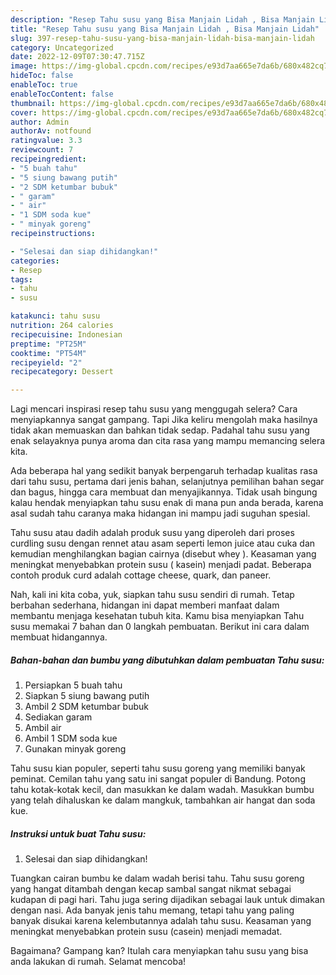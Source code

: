 ```yaml
---
description: "Resep Tahu susu yang Bisa Manjain Lidah , Bisa Manjain Lidah"
title: "Resep Tahu susu yang Bisa Manjain Lidah , Bisa Manjain Lidah"
slug: 397-resep-tahu-susu-yang-bisa-manjain-lidah-bisa-manjain-lidah
category: Uncategorized
date: 2022-12-09T07:30:47.715Z
image: https://img-global.cpcdn.com/recipes/e93d7aa665e7da6b/680x482cq70/tahu-susu-foto-resep-utama.jpg
hideToc: false
enableToc: true
enableTocContent: false
thumbnail: https://img-global.cpcdn.com/recipes/e93d7aa665e7da6b/680x482cq70/tahu-susu-foto-resep-utama.jpg
cover: https://img-global.cpcdn.com/recipes/e93d7aa665e7da6b/680x482cq70/tahu-susu-foto-resep-utama.jpg
author: Admin
authorAv: notfound
ratingvalue: 3.3
reviewcount: 7
recipeingredient:
- "5 buah tahu"
- "5 siung bawang putih"
- "2 SDM ketumbar bubuk"
- " garam"
- " air"
- "1 SDM soda kue"
- " minyak goreng"
recipeinstructions:

- "Selesai dan siap dihidangkan!"
categories:
- Resep
tags:
- tahu
- susu

katakunci: tahu susu 
nutrition: 264 calories
recipecuisine: Indonesian
preptime: "PT25M"
cooktime: "PT54M"
recipeyield: "2"
recipecategory: Dessert

---
```



Lagi mencari inspirasi resep tahu susu yang menggugah selera? Cara menyiapkannya sangat gampang. Tapi Jika keliru mengolah maka hasilnya tidak akan memuaskan dan bahkan tidak sedap. Padahal tahu susu yang enak selayaknya punya aroma dan cita rasa yang mampu memancing selera kita.


Ada beberapa hal yang sedikit banyak berpengaruh terhadap kualitas rasa dari tahu susu, pertama dari jenis bahan, selanjutnya pemilihan bahan segar dan bagus, hingga cara membuat dan menyajikannya. Tidak usah bingung kalau hendak menyiapkan tahu susu enak di mana pun anda berada, karena asal sudah tahu caranya maka hidangan ini mampu jadi suguhan spesial.

Tahu susu atau dadih adalah produk susu yang diperoleh dari proses curdling susu dengan rennet atau asam seperti lemon juice atau cuka dan kemudian menghilangkan bagian cairnya (disebut whey ). Keasaman yang meningkat menyebabkan protein susu ( kasein) menjadi padat. Beberapa contoh produk curd adalah cottage cheese, quark, dan paneer.


Nah, kali ini kita coba, yuk, siapkan tahu susu sendiri di rumah. Tetap berbahan sederhana, hidangan ini dapat memberi manfaat dalam membantu menjaga kesehatan tubuh kita. Kamu bisa menyiapkan Tahu susu memakai 7 bahan dan 0 langkah pembuatan. Berikut ini cara dalam membuat hidangannya.

<!--inarticleads1-->

##### Bahan-bahan dan bumbu yang dibutuhkan dalam pembuatan Tahu susu:

1. Persiapkan 5 buah tahu
1. Siapkan 5 siung bawang putih
1. Ambil 2 SDM ketumbar bubuk
1. Sediakan  garam
1. Ambil  air
1. Ambil 1 SDM soda kue
1. Gunakan  minyak goreng


Tahu susu kian populer, seperti tahu susu goreng yang memiliki banyak peminat. Cemilan tahu yang satu ini sangat populer di Bandung. Potong tahu kotak-kotak kecil, dan masukkan ke dalam wadah. Masukkan bumbu yang telah dihaluskan ke dalam mangkuk, tambahkan air hangat dan soda kue. 

<!--inarticleads2-->

##### Instruksi untuk buat Tahu susu:


1. Selesai dan siap dihidangkan!

Tuangkan cairan bumbu ke dalam wadah berisi tahu. Tahu susu goreng yang hangat ditambah dengan kecap sambal sangat nikmat sebagai kudapan di pagi hari. Tahu juga sering dijadikan sebagai lauk untuk dimakan dengan nasi. Ada banyak jenis tahu memang, tetapi tahu yang paling banyak disukai karena kelembutannya adalah tahu susu. Keasaman yang meningkat menyebabkan protein susu (casein) menjadi memadat. 

Bagaimana? Gampang kan? Itulah cara menyiapkan tahu susu yang bisa anda lakukan di rumah. Selamat mencoba!

